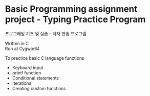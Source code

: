 Basic Programming assignment project - Typing Practice Program
==============================================================
프로그래밍 기초 및 실습 - 타자 연습 프로그램  

Written in C  
Run at Cygwin64  

To practice basic C language functions
 + Keyboard input
 + printf function
 + Conditional statements 
 + Iterations 
 + Creating custom functions 
